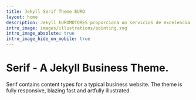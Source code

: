 ```yaml
---
title: Jekyll Serif Theme EURO
layout: home
description: Jekyll EUROMOTORES proporciona un servicios de excelencia en .
intro_image: images/illustrations/pointing.svg
intro_image_absolute: true
intro_image_hide_on_mobile: true
---
```


# Serif - A Jekyll Business Theme.

Serif contains content types for a typical business website. The theme is fully responsive, blazing fast and artfully illustrated.
